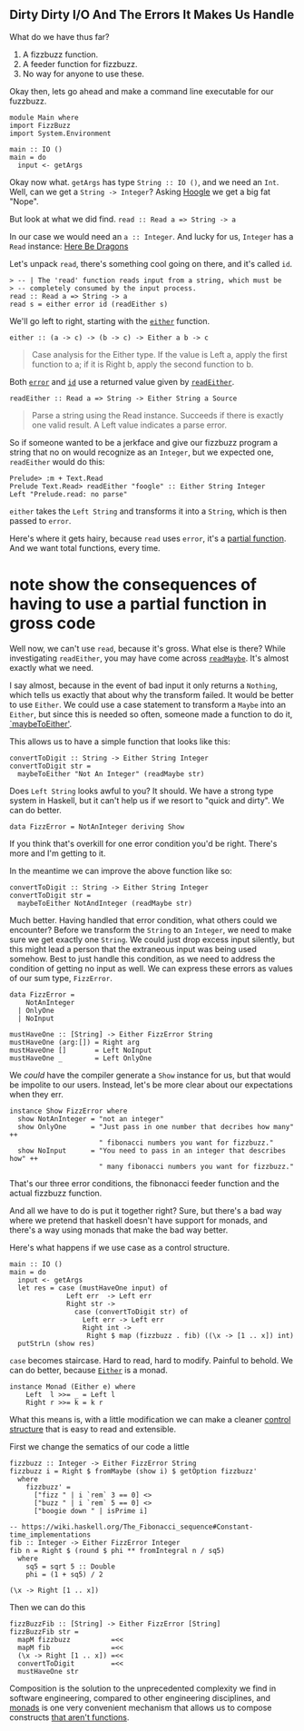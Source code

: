 ## Dirty Dirty I/O And The Errors It Makes Us Handle

What do we have thus far?

1. A fizzbuzz function.
2. A feeder function for fizzbuzz.
3. No way for anyone to use these.

Okay then, lets go ahead and make a command line executable for our fuzzbuzz.
```
module Main where
import FizzBuzz
import System.Environment

main :: IO ()
main = do
  input <- getArgs
```  

Okay now what. `getArgs` has type `String :: IO ()`, and we need an `Int`.
Well, can we get a `String -> Integer`? Asking [Hoogle](https://www.haskell.org/hoogle/) we get a big fat "Nope". 

But look at what we did find.
`read :: Read a => String -> a`

In our case we would need an `a :: Integer`. And lucky for us,
`Integer` has a `Read` instance:
[Here Be Dragons](http://hackage.haskell.org/package/base-4.8.1.0/docs/src/GHC.Read.html#line-464)

Let's unpack `read`, there's something cool going on there, and it's called
`id`.

```
> -- | The 'read' function reads input from a string, which must be
> -- completely consumed by the input process.
read :: Read a => String -> a
read s = either error id (readEither s)
```
We'll go left to right, starting with the [`either`](https://hackage.haskell.org/package/base-4.8.1.0/docs/Data-Either.html) function.
```
either :: (a -> c) -> (b -> c) -> Either a b -> c 
```
>    Case analysis for the Either type. If the value is Left a, apply the first function to a; if it is Right b, apply the second function to b.

Both [`error`](http://hackage.haskell.org/package/base-4.8.1.0/docs/Prelude.html#v:error) and [`id`](http://hackage.haskell.org/package/base-4.8.1.0/docs/Prelude.html#v:id) use a returned value given by [`readEither`](https://hackage.haskell.org/package/base-4.8.1.0/docs/Text-Read.html).

```
readEither :: Read a => String -> Either String a Source
```
> Parse a string using the Read instance. Succeeds if there is exactly one valid result. A Left value indicates a parse error.

So if someone wanted to be a jerkface and give our fizzbuzz program a string that no on would recognize as an `Integer`, but we expected one, `readEither` would do this:
```
Prelude> :m + Text.Read
Prelude Text.Read> readEither "foogle" :: Either String Integer
Left "Prelude.read: no parse"
```
`either` takes the `Left String` and transforms it into a `String`, which is then passed to `error`.

Here's where it gets hairy, because `read` uses `error`, it's a [partial function](https://wiki.haskell.org/Partial_functions). And we want total functions,
every time.
# note show the consequences of having to use a partial function in gross code #

Well now, we can't use `read`, because it's gross. What else is there? While investigating `readEither`, you may have come across [`readMaybe`](https://hackage.haskell.org/package/base-4.8.1.0/docs/Text-Read.html). It's almost exactly what we need.

I say almost, because in the event of bad input it only returns a `Nothing`, which tells us exactly that about why the transform failed. It would be better to use `Either`. We could use a case statement to transform a `Maybe` into an `Either`, but since this is needed so often, someone made a function to do it, [`maybeToEither'](https://hackage.haskell.org/package/MissingH-1.3.0.1/docs/Data-Either-Utils.html).

This allows us to have a simple function that looks like this:
```
convertToDigit :: String -> Either String Integer
convertToDigit str =
  maybeToEither "Not An Integer" (readMaybe str)
```

Does `Left String` looks awful to you? It should. We have a strong type system in Haskell, but it can't help us if we resort to "quick and dirty". We can do better.

```
data FizzError = NotAnInteger deriving Show
```

If you think that's overkill for one error condition you'd be right. There's more and I'm getting to it.

In the meantime we can improve the above function like so:

```
convertToDigit :: String -> Either String Integer
convertToDigit str =
  maybeToEither NotAndInteger (readMaybe str)
```

Much better. Having handled that error condition, what others could we encounter? Before we transform the `String` to an `Integer`, we need to make sure we get exactly one `String`. We could just drop excess input silently, but this might 
lead a person that the extraneous input was being used somehow. Best to just 
handle this condition, as we need to address the condition of getting no
input as well. We can express these errors as values of our sum type, `FizzError`.

```
data FizzError =
    NotAnInteger
  | OnlyOne
  | NoInput

mustHaveOne :: [String] -> Either FizzError String
mustHaveOne (arg:[]) = Right arg
mustHaveOne []       = Left NoInput
mustHaveOne _        = Left OnlyOne
```

We *could* have the compiler generate a `Show` instance for us, but that
would be impolite to our users. Instead, let's be more clear about our 
expectations when they err.

```
instance Show FizzError where
  show NotAnInteger = "not an integer"
  show OnlyOne      = "Just pass in one number that decribes how many" ++
                      " fibonacci numbers you want for fizzbuzz."
  show NoInput      = "You need to pass in an integer that describes how" ++
                      " many fibonacci numbers you want for fizzbuzz."
```

That's our three error conditions, the fibnonacci feeder function and 
the actual fizzbuzz function.

And all we have to do is put it together right?
Sure, but there's a bad way where we pretend that haskell doesn't have
support for monads, and there's a way using monads that make the bad way better.


Here's what happens if we use case as a control structure.

```
main :: IO ()
main = do
  input <- getArgs
  let res = case (mustHaveOne input) of
              Left err  -> Left err
              Right str ->
                case (convertToDigit str) of
                  Left err -> Left err
                  Right int ->
                   Right $ map (fizzbuzz . fib) ((\x -> [1 .. x]) int)
  putStrLn (show res)
```

`case` becomes staircase. Hard to read, hard to modify. Painful to behold.
We can do better, because [`Either`](https://hackage.haskell.org/package/base-4.8.1.0/docs/Data-Either.html) is a monad.
```
instance Monad (Either e) where
    Left  l >>= _ = Left l
    Right r >>= k = k r
```
What this means is, with a little modification we can make a cleaner
[control structure](https://www.fpcomplete.com/school/starting-with-haskell/basics-of-haskell/10_Error_Handling) that is easy to read and extensible.

First we change the sematics of our code a little
```
fizzbuzz :: Integer -> Either FizzError String
fizzbuzz i = Right $ fromMaybe (show i) $ getOption fizzbuzz'
  where
    fizzbuzz' =
      ["fizz " | i `rem` 3 == 0] <>
      ["buzz " | i `rem` 5 == 0] <>
      ["boogie down " | isPrime i]
```
```
-- https://wiki.haskell.org/The_Fibonacci_sequence#Constant-time_implementations
fib :: Integer -> Either FizzError Integer
fib n = Right $ (round $ phi ** fromIntegral n / sq5)
  where
    sq5 = sqrt 5 :: Double
    phi = (1 + sq5) / 2
```
```
(\x -> Right [1 .. x])
```

Then we can do this
```
fizzBuzzFib :: [String] -> Either FizzError [String]
fizzBuzzFib str =
  mapM fizzbuzz          =<<
  mapM fib               =<<
  (\x -> Right [1 .. x]) =<<
  convertToDigit         =<<
  mustHaveOne str
```

Composition is the solution to the unprecedented complexity we find in software engineering, compared to other engineering disciplines, and [monads](https://www.youtube.com/watch?v=ZhuHCtR3xq8) is one very convenient mechanism that allows
us to compose constructs [that aren't functions](http://adit.io/posts/2013-04-17-functors,_applicatives,_and_monads_in_pictures.html).


